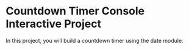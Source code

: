 # Countdown Timer Console Interactive Project
 In this project, you will build a countdown timer using the date module.
